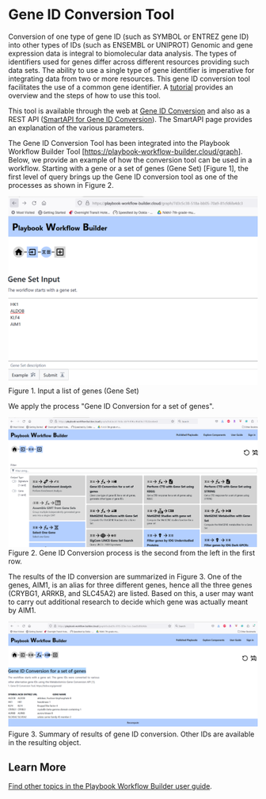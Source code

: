 # Gene ID Conversion Tool

Conversion of one type of gene ID (such as SYMBOL or ENTREZ gene ID) into other types of IDs (such as ENSEMBL or UNIPROT)
Genomic and gene expression data is integral to biomolecular data analysis. The types of identifiers used for genes differ across different resources providing such data sets. The ability to use a single type of gene identifier is imperative for integrating data from two or more resources. This gene ID conversion tool facilitates the use of a common gene identifier. A [tutorial](https://bdcw.org/MW/docs/geneid_conversion_20220822.pdf) provides an overview and the steps of how to use this tool.

This tool is available through the web at [Gene ID Conversion](https://bdcw.org/geneid/) and also as a REST API ([SmartAPI for Gene ID Conversion](https://smart-api.info/ui/e712b9eb07e637a00ae468f757ce2a1f)). The SmartAPI page provides an explanation of the various parameters.

The Gene ID Conversion Tool has been integrated into the Playbook Workflow Builder Tool [<https://playbook-workflow-builder.cloud/graph>]. Below, we provide an example of how the conversion tool can be used in a workflow. Starting with a gene or a set of genes (Gene Set) [Figure 1], the first level of query brings up the Gene ID conversion tool as one of the processes as shown in Figure 2.

![Input a list of genes (Gene Set)](./figures/geneidconv/figure1.png)
Figure 1. Input a list of genes (Gene Set)

We apply the process "Gene ID Conversion for a set of genes".

![Gene ID Conversion process is the second from the left in the first row.](./figures/geneidconv/figure2.png)
Figure 2. Gene ID Conversion process is the second from the left in the first row.

The results of the ID conversion are summarized in Figure 3. One of the genes, AIM1, is an alias for three different genes, hence all the three genes (CRYBG1, ARRKB, and SLC45A2) are listed. Based on this, a user may want to carry out additional research to decide which gene was actually meant by AIM1.

![Summary of results of gene ID conversion. Other IDs are available in the resulting object.](./figures/geneidconv/figure3.png)
Figure 3. Summary of results of gene ID conversion. Other IDs are available in the resulting object.

## Learn More

[Find other topics in the Playbook Workflow Builder user guide](./index.md).
